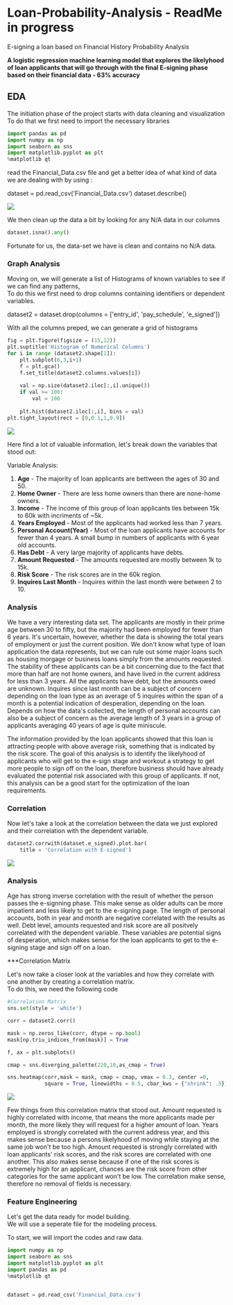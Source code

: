 # Loan-Probability-Analysis - ReadMe in progress
E-signing a loan based on Financial History Probability Analysis

__A logistic regression machine learning model that explores the likelyhood of loan applicants that will go through with the final E-signing phase based on their financial data - 63% accuracy__

## EDA
The initiation phase of the project starts with data cleaning and visualization <br />
To do that we first need to import the necessary libraries 

```python
import pandas as pd
import numpy as np
import seaborn as sns
import matplotlib.pyplot as plt
%matplotlib qt
```
read the Financial_Data.csv file and get a better idea of what kind of data we are dealing with by using :<br />

dataset = pd.read_csv('Financial_Data.csv') 
dataset.describe()

![](Images/Desc.png)


We then clean up the data a bit by looking for any N/A data in our columns<br />

```python
dataset.isna().any()
```

Fortunate for us, the data-set we have is clean and contains no N/A data.<br />

### Graph Analysis

Moving on, we will generate a list of Histograms of known variables to see if we can find any patterns, <br />
To do this we first need to drop columns containing identifiers or dependent variables. <br />

dataset2 = dataset.drop(columns = ['entry_id', 'pay_schedule', 'e_signed']) <br />

With all the columns preped, we can generate a grid of histograms

```python
fig = plt.figure(figsize = (15,12))
plt.suptitle('Histogram of Numerical Columns')
for i in range (dataset2.shape[1]):
    plt.subplot(6,3,i+1)
    f = plt.gca()
    f.set_title(dataset2.columns.values[i])
    
    val = np.size(dataset2.iloc[:,i].unique())
    if val >= 100:
        val = 100
        
    plt.hist(dataset2.iloc[:,i], bins = val)
plt.tight_layout(rect = [0,0.1,1,0.9])

```

![](Images/Hist.png)

Here find a lot of valuable information, let's break down the variables that stood out:<br />

Variable Analysis: <br />

1. **Age** - The majority of loan applicants are bettween the ages of 30 and 50. <br />
2. **Home Owner** - There are less home owners than there are none-home owners. <br />
3. **Income** - The income of this group of loan applicants lies between 15k to 60k with incriments of ~5k. <br />
4. **Years Employed** - Most of the applicants had worked less than 7 years. <br />
5. **Personal Account(Year)** - Most of the loan applicants have accounts for fewer than 4 years. A small bump in numbers of applicants with 6 year old accounts.<br />
6. **Has Debt** - A very large majority of applicants have debts. <br />
7. **Amount Requested** - The amounts requested are mostly between 1k to 15k. <br />
8. **Risk Score** - The risk scores are in the 60k region. <br />
9. **Inquires Last Month** - Inquires within the last month were between 2 to 10. <br />

### Analysis

We have a very interesting data set. The applicants are mostly in their prime age between 30 to fifty, but the majority had been employed for fewer than 6 years. It's uncertain, however, whether the data is showing the total years of employment or just the current position. We don't know what type of loan application the data represents, but we can rule out some major loans such as housing morgage or business loans simply from the amounts requested. The stability of these applicants can be a bit concerning due to the fact that more than half are not home owners, and have lived in the current address for less than 3 years. All the applicants have debt, but the amounts owed are unknown. Inquires since last month can be a subject of concern depending on the loan type as an average of 5 inquires within the span of a month is a potential indication of desperation, depending on the loan. Depends on how the data's collected, the length of personal accounts can also be a subject of concern as the average length of 3 years in a group of applicants averaging 40 years of age is quite miniscule. <br />
    
The information provided by the loan applicants showed that this loan is attracting people with above average risk, something that is indicated by the risk score. The goal of this analysis is to identify the likelyhood of applicants who will get to the e-sign stage and workout a strategy to get more people to sign off on the loan, therefore business should have already evaluated the potential risk associated with this group of applicants. If not, this analysis can be a good start for the optimization of the loan requirements.  <br />

### Correlation

Now let's take a look at the correlation between the data we just explored and their correlation with the dependent variable. <br />

```python
dataset2.corrwith(dataset.e_signed).plot.bar(
    title = 'Correlation with E-signed')
```

![](Images/CorrPlot.png) 

### Analysis

Age has strong inverse correlation with the result of whether the person passes the e-signning phase. This make sense as older adults can be more impatient and less likely to get to the e-signing page. The length of personal accounts, both in year and month are negative correlated with the results as well. Debt level, amounts requested and risk score are all positvely correlated with the dependent variable. These variables are potential signs of desperation, which makes sense for the loan applicants to get to the e-signing stage and sign off on a loan.<br />

***Correlation Matrix

Let's now take a closer look at the variables and how they correlate with one another by creating a correlation matrix. <br />
To do this, we need the following code

```python
#Correlation Matrix
sns.set(style = 'white')

corr = dataset2.corr()

mask = np.zeros_like(corr, dtype = np.bool)
mask[np.triu_indices_from(mask)] = True

f, ax = plt.subplots()

cmap = sns.diverging_palette(220,10,as_cmap = True)

sns.heatmap(corr,mask = mask, cmap = cmap, vmax = 0.3, center =0,
            square = True, linewidths = 0.5, cbar_kws = {"shrink": .5})
```

![](Images/Heat.png) 


Few things from this correlation matrix that stood out. Amount requested is highly correlated with income, that means the more applicants made per month, the more likely they will request for a higher amount of loan. Years employed is strongly correlated with the current address year, and this makes sense because a persons likelyhood of moving while staying at the same job won't be too high. Amount requested is strongly correlated with loan applicants' risk scores, and the risk scores are correlated with one another. This also makes sense because if one of the risk scores is extremely high for an applicant, chances are the risk score from other categories for the same applicant won't be low. The correlation make sense, therefore no removal of fields is necessary.


### Feature Engineering

Let's get the data ready for model building. <br />
We will use a seperate file for the modeling process. <br />

To start, we will import the codes and raw data.

```python
import numpy as np
import seaborn as sns
import matplotlib.pyplot as plt
import pandas as pd
%matplotlib qt


dataset = pd.read_csv('Financial_Data.csv') 
```














